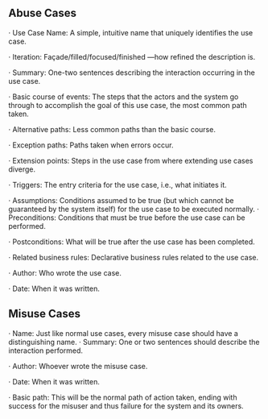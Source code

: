 ## Abuse Cases ##

· Use Case Name: A simple, intuitive name that uniquely identifies the use case.

· Iteration: Façade/filled/focused/finished —how refined the description is.

· Summary: One-two sentences describing the interaction occurring in the use case.

· Basic course of events: The steps that the actors and the system go through to accomplish the goal of this use case, the most common path taken.

· Alternative paths: Less common paths than the basic course.

· Exception paths: Paths taken when errors occur.

· Extension points: Steps in the use case from where extending use cases diverge.

· Triggers: The entry criteria for the use case, i.e., what initiates it.

· Assumptions: Conditions assumed to be true (but which cannot be guaranteed by the system itself) for the use case to be executed normally.
· Preconditions: Conditions that must be true before the use case can be performed.

· Postconditions: What will be true after the use case has been completed.

· Related business rules: Declarative business rules related to the use case.

· Author: Who wrote the use case.

· Date: When it was written.


## Misuse Cases ##

· Name: Just like normal use cases, every misuse case should have a distinguishing name.
· Summary: One or two sentences should describe the interaction performed.

· Author: Whoever wrote the misuse case.

· Date: When it was written.

· Basic path: This will be the normal path of action taken, ending with success for the misuser and thus failure for the system and its owners.

